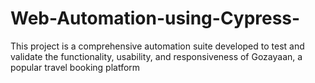 # Web-Automation-using-Cypress-
This project is a comprehensive automation suite developed to test and validate the functionality, usability, and responsiveness of Gozayaan, a popular travel booking platform
